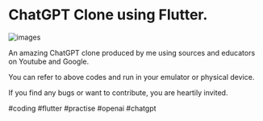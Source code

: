 # ChatGPT Clone using Flutter.

![images](https://user-images.githubusercontent.com/122018699/212964762-e79293fb-0ad6-4d25-8c71-686e3f531dc8.jpg)

An amazing ChatGPT clone produced by me using sources and educators on Youtube and Google.

You can refer to above codes and run in your emulator or physical device.

If you find any bugs or want to contribute, you are heartily invited.

#coding #flutter #practise #openai #chatgpt
